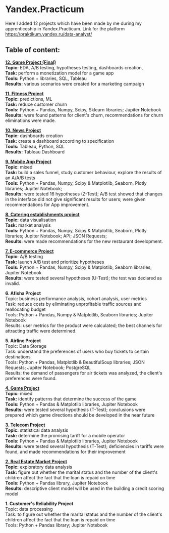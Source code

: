 # Yandex.Practicum
 Here I added 12 projects which have been made by me during my apprenticeship in Yandex.Practicum. 
 Link for the platform https://praktikum.yandex.ru/data-analyst/

## Table of content:

**[12. Game Project (Final)](12.%20Game%20Project%20(Final)/README.md)** <br />
**Topic:** EDA, A/B testing, hypotheses testing, dashboards creation,<br />
**Task:** perform a monetization model for a game app<br />
**Tools:** Python + libraries, SQL, Tableau<br />
**Results:** various scenarios were created for a marketing campaign<br />

**[11. Fitness Project](/11.%20Fitness%20Project/README.md)** <br />
**Topic:** predictions, ML<br />
**Task:** reduce customer churn<br />
**Tools:** Python + Pandas, Numpy, Scipy, Sklearn libraries; Jupiter Notebook<br />
**Results:** were found patterns for client's churn, recommendations for churn eliminations were made.<br />

**[10. News Project](/10.%20News%20Project/README.md)** <br />
**Topic:** dashboards creation<br />
**Task:** create a dashboard according to specification<br />
**Tools:** Tableau, Python, SQL <br />
**Results:** Tableau Dashboard<br />

**[9. Mobile App Project](/9.%20Mobile%20App%20Project/README.md)** <br />
**Topic:** mixed<br />
**Task:** build a sales funnel, study customer behaviour, explore the results of an A/A/B tests<br />
**Tools:** Python + Pandas, Numpy, Scipy & Matplotlib, Seaborn, Plotly libraries; Jupiter Notebook;<br />
**Results:** were tested 16 hypotheses (Z-Test); A/B test showed that changes in the interface did not give significant results for users; were given recommendations for App improvement.<br />

**[8. Catering establishments project](/8.%20Catering%20establishments%20project/README.md)** <br />
**Topic:** data visualisation<br />
**Task:** market analysis<br />
**Tools:** Python + Pandas, Numpy, Scipy & Matplotlib, Seaborn, Plotly libraries; Jupiter Notebook; API; JSON Requests;<br />
**Results:** were made recommendations for the new restaurant development.<br />

**[7. E-commerce Project](/7.%20E-commerce%20Project/README.md)** <br />
**Topic:** A/B testing<br />
**Task:** launch A/B test and prioritize hypotheses<br />
**Tools:** Python + Pandas, Numpy, Scipy & Matplotlib, Seaborn libraries; Jupiter Notebook<br />
**Results:** were tested several hypotheses (U-Test); the test was declared as invalid.<br />

**6. Afisha Project**<br />
Topic: business performance analysis, cohort analysis, user metrics<br />
Task: reduce costs by eliminating unprofitable traffic sources and reallocating budget<br />
Tools: Python + Pandas, Numpy & Matplotlib, Seaborn libraries; Jupiter Notebook<br />
Results: user metrics for the product were calculated; the best channels for attracting traffic were determined.<br />

**5. Airline Project**<br />
Topic: Data Storage<br />
Task: understand the preferences of users who buy tickets to certain destinations<br />
Tools: Python + Pandas, Matplotlib & BeautifulSoup libraries; JSON Requests; Jupiter Notebook; PostgreSQL<br />
Results: the demand of passengers for air tickets was analyzed, the client's preferences were found.<br />

**[4. Game Project](/4.%20Game%20Project/README.md)** <br />
**Topic:** mixed<br />
**Task:** identify patterns that determine the success of the game<br />
**Tools:** Python + Pandas & Matplotlib libraries, Jupiter Notebook<br />
**Results:** were tested several hypothesis (T-Test); conclusions were prepared which game directions should be developed in the near future<br />

**[3. Telecom Project](/3.%20Telecom%20Project/README.md)** <br />
**Topic:** statistical data analysis<br />
**Task:** determine the promising tariff for a mobile operator<br />
**Tools:** Python + Pandas & Matplotlib libraries, Jupiter Notebook<br />
**Results:** were tested several hypothesis (T-Test); deficiencies in tariffs were found, and made recommendations for their improvement<br />

**[2. Real Estate Market Project](/2.%20Real%20Estate%20Market%20Project/README.md)** <br />
**Topic:** exploratory data analysis<br />
**Task:** figure out whether the marital status and the number of the client's children affect the fact that the loan is repaid on time<br />
**Tools:** Python + Pandas library, Jupiter Notebook<br />
**Results:** descriptive client model will be used in the building a credit scoring model<br />

**1. Customer's Reliability Project**<br />
Topic: data processing<br />
Task: to figure out whether the marital status and the number of the client's children affect the fact that the loan is repaid on time<br />
Tools: Python + Pandas library; Jupiter Notebook<br />

